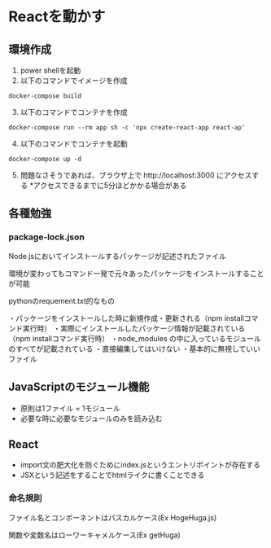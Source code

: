 # Reactを動かす

## 環境作成

1. power shellを起動
2. 以下のコマンドでイメージを作成

```
docker-compose build
```

3. 以下のコマンドでコンテナを作成

```
docker-compose run --rm app sh -c 'npx create-react-app react-ap'
```

4. 以下のコマンドでコンテナを起動

```
docker-compose up -d
```

5. 問題なさそうであれば、ブラウザ上で http://localhost:3000 にアクセスする
   *アクセスできるまでに5分ほどかかる場合がある

## 各種勉強

### package-lock.json

Node.jsにおいてインストールするパッケージが記述されたファイル

環境が変わってもコマンド一発で元々あったパッケージをインストールすることが可能

pythonのrequement.txt的なもの

・パッケージをインストールした時に新規作成・更新される（npm installコマンド実行時）
・実際にインストールしたパッケージ情報が記載されている（npm installコマンド実行時）
・node_modules の中に入っているモジュールのすべてが記載されている
・直接編集してはいけない
・基本的に無視していいファイル

## JavaScriptのモジュール機能

- 原則は1ファイル = 1モジュール
- 必要な時に必要なモジュールのみを読み込む

## React

- import文の肥大化を防ぐためにindex.jsというエントリポイントが存在する
- JSXという記述をすることでhtmlライクに書くことできる

### 命名規則

ファイル名とコンポーネントはパスカルケース(Ex HogeHuga.js)

関数や変数名はローワーキャメルケース(Ex getHuga)
